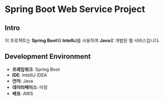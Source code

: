 # Spring Boot Web Service Project

## Intro
이 프로젝트는 **Spring Boot**와 **IntelliJ**를 사용하여 **Java**로 개발된 웹 서비스입니다. 

## Development Environment
- **프레임워크**: Spring Boot
- **IDE**: IntelliJ IDEA
- **언어**: Java
- **데이터베이스**: 미정
- **배포**: AWS
